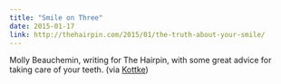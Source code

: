 ```yaml
---
title: "Smile on Three"
date: 2015-01-17
link: http://thehairpin.com/2015/01/the-truth-about-your-smile/
---
```

 Molly Beauchemin, writing for The Hairpin, with some great advice for taking care of your teeth. (via [Kottke](http://kottke.org/15/01/how-to-take-better-care-of-your-teeth))
